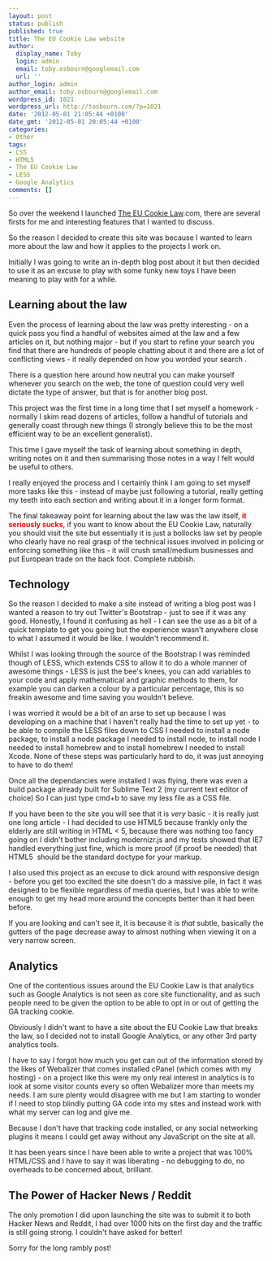 ```yaml
---
layout: post
status: publish
published: true
title: The EU Cookie Law website
author:
  display_name: Toby
  login: admin
  email: toby.osbourn@googlemail.com
  url: ''
author_login: admin
author_email: toby.osbourn@googlemail.com
wordpress_id: 1021
wordpress_url: http://tosbourn.com/?p=1021
date: '2012-05-01 21:05:44 +0100'
date_gmt: '2012-05-01 20:05:44 +0100'
categories:
- Other
tags:
- CSS
- HTML5
- The EU Cookie Law
- LESS
- Google Analytics
comments: []
---
```

<p>So over the weekend I launched <a href="http://www.theeucookielaw.com">The EU Cookie Law</a>.com, there are several firsts for me and interesting features that I wanted to discuss.</p>
<p>So the reason I decided to create this site was because I wanted to learn more about the law and how it applies to the projects I work on.</p>
<p>Initially I was going to write an in-depth blog post about it but then decided to use it as an excuse to play with some funky new toys I have been meaning to play with for a while.</p>
<h2>Learning about the law</h2>
<p>Even the process of learning about the law was pretty interesting - on a quick pass you find a handful of websites aimed at the law and a few articles on it, but nothing major - but if you start to refine your search you find that there are hundreds of people chatting about it and there are a lot of conflicting views - it really depended on how you worded your search .</p>
<p>There is a question here around how neutral you can make yourself whenever you search on the web, the tone of question could very well dictate the type of answer, but that is for another blog post.</p>
<p>This project was the first time in a long time that I set myself a homework - normally I skim read dozens of articles, follow a handful of tutorials and generally coast through new things (I strongly believe this to be the most efficient way to be an excellent generalist).</p>
<p>This time I gave myself the task of learning about something in depth, writing notes on it and then summarising those notes in a way I felt would be useful to others.</p>
<p>I really enjoyed the process and I certainly think I am going to set myself more tasks like this - instead of maybe just following a tutorial, really getting my teeth into each section and writing about it in a longer form format.</p>
<p>The final takeaway point for learning about the law was the law itself,<span style="color: #ff0000;"> <strong>it seriously sucks</strong></span>, if you want to know about the EU Cookie Law, naturally you should visit the site but essentially it is just a bollocks law set by people who clearly have no real grasp of the technical issues involved in policing or enforcing something like this - it will crush small/medium businesses and put European trade on the back foot. Complete rubbish.</p>
<h2>Technology</h2>
<p>So the reason I decided to make a site instead of writing a blog post was I wanted a reason to try out Twitter's Bootstrap - just to see if it was any good. Honestly, I found it confusing as hell - I can see the use as a bit of a quick template to get you going but the experience wasn't anywhere close to what I assumed it would be like. I wouldn't recommend it.</p>
<p>Whilst I was looking through the source of the Bootstrap I was reminded though of LESS, which extends CSS to allow it to do a whole manner of awesome things - LESS is just the bee's knees, you can add variables to your code and apply mathematical and graphic methods to them, for example you can darken a colour by a particular percentage, this is so freakin awesome and time saving you wouldn't believe.</p>
<p>I was worried it would be a bit of an arse to set up because I was developing on a machine that I haven't really had the time to set up yet - to be able to compile the LESS files down to CSS I needed to install a node package, to install a node package I needed to install node, to install node I needed to install homebrew and to install homebrew I needed to install Xcode. None of these steps was particularly hard to do, it was just annoying to have to do them!</p>
<p>Once all the dependancies were installed I was flying, there was even a build package already built for Sublime Text 2 (my current text editor of choice) So I can just type cmd+b to save my less file as a CSS file.</p>
<p>If you have been to the site you will see that it is <em>very</em> basic - it is really just one long article - I had decided to use HTML5 because frankly only the elderly are still writing in HTML &lt; 5, because there was nothing too fancy going on I didn't bother including modernizr.js and my tests showed that IE7 handled everything just fine, which is more proof (if proof be needed) that HTML5  should be the standard doctype for your markup.</p>
<p>I also used this project as an excuse to dick around with responsive design - before you get too excited the site doesn't do a massive pile, in fact it was designed to be flexible regardless of media queries, but I was able to write enough to get my head more around the concepts better than it had been before.</p>
<p>If you are looking and can't see it, it is because it is <em>that</em> subtle, basically the gutters of the page decrease away to almost nothing when viewing it on a very narrow screen.</p>
<h2>Analytics</h2>
<p>One of the contentious issues around the EU Cookie Law is that analytics such as Google Analytics is not seen as core site functionality, and as such people need to be given the option to be able to opt in or out of getting the GA tracking cookie.</p>
<p>Obviously I didn't want to have a site about the EU Cookie Law that breaks the law, so I decided not to install Google Analytics, or any other 3rd party analytics tools.</p>
<p>I have to say I forgot how much you get can out of the information stored by the likes of Webalizer that comes installed cPanel (which comes with my hosting) - on a project like this were my only real interest in analytics is to look at some visitor counts every so often Webalizer more than meets my needs. I am sure plenty would disagree with me but I am starting to wonder if I need to stop blindly putting GA code into my sites and instead work with what my server can log and give me.</p>
<p>Because I don't have that tracking code installed, or any social networking plugins it means I could get away without any JavaScript on the site at all.</p>
<p>It has been years since I have been able to write a project that was 100% HTML/CSS and I have to say it was liberating - no debugging to do, no overheads to be concerned about, brilliant.</p>
<h2>The Power of Hacker News / Reddit</h2>
<p>The only promotion I did upon launching the site was to submit it to both Hacker News and Reddit, I had over 1000 hits on the first day and the traffic is still going strong. I couldn't have asked for better!</p>
<p>Sorry for the long rambly post!</p>
